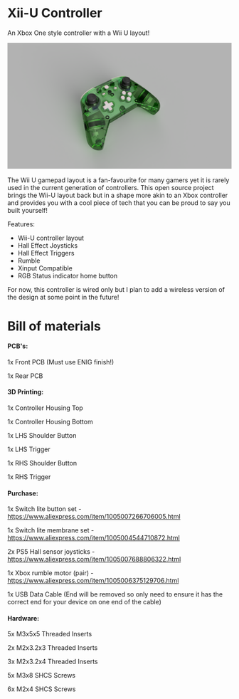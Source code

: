 # Xii-U Controller
An Xbox One style controller with a Wii U layout!

![Alt text](Title.png "Xii-U Controller")

The Wii U gamepad layout is a fan-favourite for many gamers yet it is rarely used in the current generation of controllers. This open source project brings the Wii-U layout back but in a shape more akin to an Xbox controller and provides you with a cool piece of tech that you can be proud to say you built yourself!

Features:
- Wii-U controller layout
- Hall Effect Joysticks
- Hall Effect Triggers
- Rumble
- Xinput Compatible
- RGB Status indicator home button

For now, this controller is wired only but I plan to add a wireless version of the design at some point in the future!

# Bill of materials

#### PCB's:

1x Front PCB (Must use ENIG finish!)

1x Rear PCB

#### 3D Printing:

1x Controller Housing Top

1x Controller Housing Bottom

1x LHS Shoulder Button

1x LHS Trigger

1x RHS Shoulder Button

1x RHS Trigger

#### Purchase:

1x Switch lite button set - https://www.aliexpress.com/item/1005007266706005.html

1x Switch lite membrane set - https://www.aliexpress.com/item/1005004544710872.html

2x PS5 Hall sensor joysticks - https://www.aliexpress.com/item/1005007688806322.html

1x Xbox rumble motor (pair) - https://www.aliexpress.com/item/1005006375129706.html

1x USB Data Cable (End will be removed so only need to ensure it has the correct end for your device on one end of the cable)

#### Hardware:

5x M3x5x5 Threaded Inserts

2x M2x3.2x3 Threaded Inserts

3x M2x3.2x4 Threaded Inserts

5x M3x8 SHCS Screws

6x M2x4 SHCS Screws